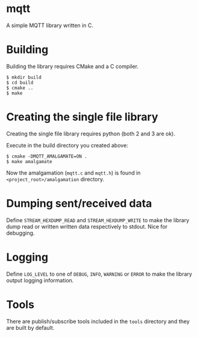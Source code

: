 # mqtt

A simple MQTT library written in C.

# Building

Building the library requires CMake and a C compiler.

    $ mkdir build
    $ cd build
    $ cmake ..
    $ make

# Creating the single file library

Creating the single file library requires python (both 2 and 3 are ok).

Execute in the build directory you created above:

    $ cmake -DMQTT_AMALGAMATE=ON .
    $ make amalgamate

Now the amalgamation (`mqtt.c` and `mqtt.h`) is found in
`<project_root>/amalgamation` directory.

# Dumping sent/received data

Define `STREAM_HEXDUMP_READ` and `STREAM_HEXDUMP_WRITE` to make the library dump
read or written written data respectively to stdout. Nice for debugging.

# Logging

Define `LOG_LEVEL` to one of `DEBUG`, `INFO`, `WARNING` or `ERROR` to make the
library output logging information.

# Tools

There are publish/subscribe tools included in the `tools` directory and they are
built by default.
